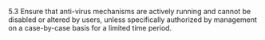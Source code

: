 5.3 Ensure that anti-virus mechanisms 
are actively running and cannot be 
disabled or altered by users, unless 
specifically authorized by management 
on a case-by-case basis for a limited 
time period. 
